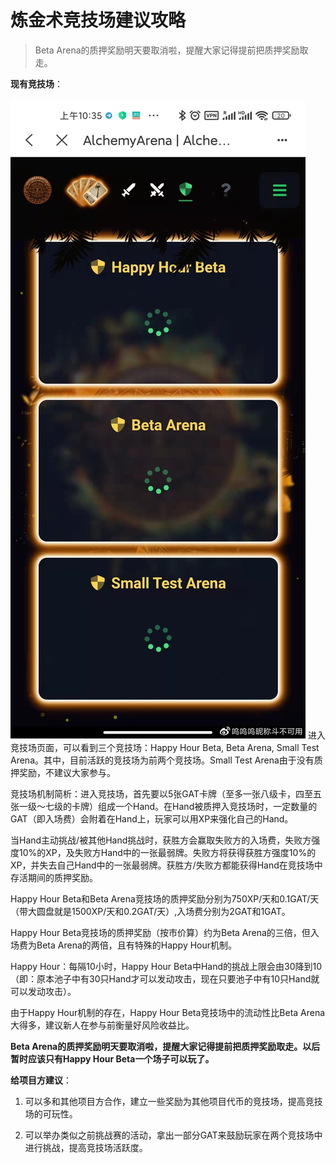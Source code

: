 # 炼金术竞技场建议攻略

> Beta Arena的质押奖励明天要取消啦，提醒大家记得提前把质押奖励取走。


**现有竞技场**：

![005Tm14tgy1gwru2kn5n5j30u01t0q7e](005Tm14tgy1gwru2kn5n5j30u01t0q7e.jpg)
进入竞技场页面，可以看到三个竞技场：Happy Hour Beta, Beta Arena, Small Test Arena。其中，目前活跃的竞技场为前两个竞技场。Small Test Arena由于没有质押奖励，不建议大家参与。

竞技场机制简析：进入竞技场，首先要以5张GAT卡牌（至多一张八级卡，四至五张一级～七级的卡牌）组成一个Hand。在Hand被质押入竞技场时，一定数量的GAT（即入场费）会附着在Hand上，玩家可以用XP来强化自己的Hand。


当Hand主动挑战/被其他Hand挑战时，获胜方会赢取失败方的入场费，失败方强度10%的XP，及失败方Hand中的一张最弱牌。失败方将获得获胜方强度10%的XP，并失去自己Hand中的一张最弱牌。获胜方/失败方都能获得Hand在竞技场中存活期间的质押奖励。


Happy Hour Beta和Beta Arena竞技场的质押奖励分别为750XP/天和0.1GAT/天（带大圆盘就是1500XP/天和0.2GAT/天）,入场费分别为2GAT和1GAT。


Happy Hour Beta竞技场的质押奖励（按市价算）约为Beta Arena的三倍，但入场费为Beta Arena的两倍，且有特殊的Happy Hour机制。


Happy Hour：每隔10小时，Happy Hour Beta中Hand的挑战上限会由30降到10（即：原本池子中有30只Hand才可以发动攻击，现在只要池子中有10只Hand就可以发动攻击）。


由于Happy Hour机制的存在，Happy Hour Beta竞技场中的流动性比Beta Arena大得多，建议新人在参与前衡量好风险收益比。


**Beta Arena的质押奖励明天要取消啦，提醒大家记得提前把质押奖励取走。以后暂时应该只有Happy Hour Beta一个场子可以玩了。**


**给项目方建议**：


1. 可以多和其他项目方合作，建立一些奖励为其他项目代币的竞技场，提高竞技场的可玩性。


2. 可以举办类似之前挑战赛的活动，拿出一部分GAT来鼓励玩家在两个竞技场中进行挑战，提高竞技场活跃度。        


